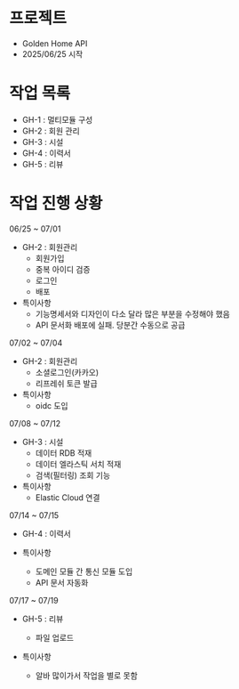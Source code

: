 # 프로젝트
- Golden Home API
- 2025/06/25 시작

# 작업 목록

- GH-1 : 멀티모듈 구성
- GH-2 : 회원 관리
- GH-3 : 시설
- GH-4 : 이력서
- GH-5 : 리뷰


# 작업 진행 상황
06/25 ~ 07/01
- GH-2 : 회원관리
  - 회원가입
  - 중복 아이디 검증
  - 로그인
  - 배포
- 특이사항
  - 기능명세서와 디자인이 다소 달라 많은 부분을 수정해야 했음
  - API 문서화 배포에 실패. 당분간 수동으로 공급


07/02 ~ 07/04
- GH-2 : 회원관리
  - 소셜로그인(카카오)
  - 리프레쉬 토큰 발급 
- 특이사항
  - oidc 도입

07/08 ~ 07/12
- GH-3 : 시설
  - 데이터 RDB 적재
  - 데이터 엘라스틱 서치 적재
  - 검색(필터링) 조회 기능
- 특이사항
  - Elastic Cloud 연결

07/14 ~ 07/15
- GH-4 : 이력서

- 특이사항
  - 도메인 모듈 간 통신 모듈 도입
  - API 문서 자동화

07/17 ~ 07/19
- GH-5 : 리뷰
  - 파일 업로드

- 특이사항
  - 알바 많이가서 작업을 별로 못함